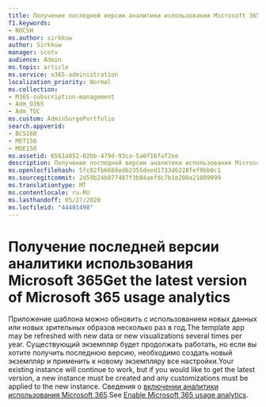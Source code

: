 ```yaml
---
title: Получение последней версии аналитики использования Microsoft 365
f1.keywords:
- NOCSH
ms.author: sirkkuw
author: Sirkkuw
manager: scotv
audience: Admin
ms.topic: article
ms.service: o365-administration
localization_priority: Normal
ms.collection:
- M365-subscription-management
- Adm_O365
- Adm_TOC
ms.custom: AdminSurgePortfolio
search.appverid:
- BCS160
- MET150
- MOE150
ms.assetid: 6561a052-02bb-479d-93ca-5a0f16faf2ee
description: Получение последней версии аналитики использования Microsoft 365.
ms.openlocfilehash: 5fc02fb6688edb2355deed1733d6228fef9bb0c1
ms.sourcegitcommit: 2d59b24b877487f3b84aefdc7b1e200a21009999
ms.translationtype: MT
ms.contentlocale: ru-RU
ms.lasthandoff: 05/27/2020
ms.locfileid: "44401498"
---
```

# <a name="get-the-latest-version-of-microsoft-365-usage-analytics"></a><span data-ttu-id="e5763-103">Получение последней версии аналитики использования Microsoft 365</span><span class="sxs-lookup"><span data-stu-id="e5763-103">Get the latest version of Microsoft 365 usage analytics</span></span>

<span data-ttu-id="e5763-104">Приложение шаблона можно обновить с использованием новых данных или новых зрительных образов несколько раз в год.</span><span class="sxs-lookup"><span data-stu-id="e5763-104">The template app may be refreshed with new data or new visualizations several times per year.</span></span> <span data-ttu-id="e5763-105">Существующий экземпляр будет продолжать работать, но если вы хотите получить последнюю версию, необходимо создать новый экземпляр и применить к новому экземпляру все настройки.</span><span class="sxs-lookup"><span data-stu-id="e5763-105">Your existing instance will continue to work, but if you would like to get the latest version, a new instance must be created and any customizations must be applied to the new instance.</span></span> <span data-ttu-id="e5763-106">Сведения о [включении аналитики использования Microsoft 365](enable-usage-analytics.md).</span><span class="sxs-lookup"><span data-stu-id="e5763-106">See [Enable Microsoft 365 usage analytics](enable-usage-analytics.md).</span></span> 
  

